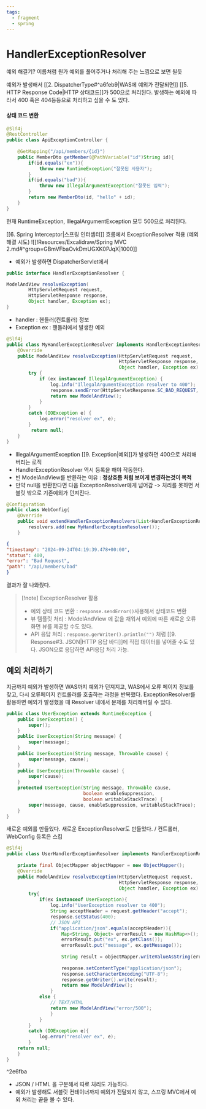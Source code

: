 ```yaml
---
tags:
  - fragment
  - spring
---
```


# HandlerExceptionResolver
예외 해결기? 이름처럼 뭔가 예외를 풀어주거나 처리해 주는 느낌으로 보면 될듯

예외가 발생해서 [[2. DispatcherType#^a6feb9|WAS에 예외가 전달되면]] [[5. HTTP Response Code|HTTP 상태코드]]가 500으로 처리된다.
발생하는 예외에 따라서 400 혹은 404등등으로 처리하고 싶을 수 도 있다.

#### 상태 코드 변환
```java
@Slf4j  
@RestController  
public class ApiExceptionController {  
  
    @GetMapping("/api/members/{id}")  
    public MemberDto getMember(@PathVariable("id")String id){  
        if(id.equals("ex")){  
            throw new RuntimeException("잘못된 사용자");  
        }        
        if(id.equals("bad")){  
            throw new IllegalArgumentException("잘못된 입력");  
        }        
        return new MemberDto(id, "hello" + id);  
    }
}
```
현재 RuntimeException, IllegalArgumentException 모두 500으로 처리된다.


[[6. Spring Interceptor|스프링 인터셉터]] 흐름에서 ExceptionResolver 적용 (예외 해결 시도)
![[!Resources/Excalidraw/Spring MVC 2.md#^group=GBmVFbaOvkDmUGXK0PJqX|1000]]
- 예외가 발생하면 DispatcherServlet에서 

```java title:"HandlerExceptionResolver 인터페이스 기본구조"
public interface HandlerExceptionResolver {

ModelAndView resolveException(
		HttpServletRequest request, 
		HttpServletResponse response,
		Object handler, Exception ex);
}
```
- handler : 핸들러(컨트롤러) 정보
- Exception ex : 핸들러에서 발생한 예외

```java hl:8,10,11
@Slf4j  
public class MyHandlerExceptionResolver implements HandlerExceptionResolver {  
    @Override  
    public ModelAndView resolveException(HttpServletRequest request, 
										 HttpServletResponse response,  
                                         Object handler, Exception ex) {  
        try {  
            if (ex instanceof IllegalArgumentException) {  
                log.info("IllegalArgumentException resolver to 400");  
                response.sendError(HttpServletResponse.SC_BAD_REQUEST, ex.getMessage());  
                return new ModelAndView();  
            }        
        } 
        catch (IOException e) {  
            log.error("resolver ex", e);  
        }       
         return null;  
    }
}
```
- IllegalArgumentException [[9. Exception|예외]]가 발생하면 400으로 처리해버리는 로직
-  HandlerExceptionResolver 역시 등록을 해야 작동한다.
- 빈 ModelAndView를 반환하는 이유 : **정상흐름 처럼 보이게 변경하는것이 목적**
- 만약 null을 반환한다면 다음 ExceptionResolver에게 넘어감 -> 처리를 못하면 서블릿 밖으로 기존예외가 던져진다.

```java title:"Web Config 등록"
@Configuration  
public class WebConfig{  
    @Override  
    public void extendHandlerExceptionResolvers(List<HandlerExceptionResolver> resolvers) {  
        resolvers.add(new MyHandlerExceptionResolver());  
    }
```

```JSON title:"/api/members/bad"
{
"timestamp": "2024-09-24T04:19:39.478+00:00",
"status": 400,
"error": "Bad Request",
"path": "/api/members/bad"
}
```
결과가 잘 나와줬다.

> [!note] ExceptionResolver 활용
> - 예외 상태 코드 변환 : `response.sendError()`사용해서 상태코드 변환
> - 뷰 템플릿 처리 : ModelAndView 에 값을 채워서 예외에 따른 새로운 오류화면 뷰를 제공할 수도 있다.
> - API 응답 처리 : `response.gerWriter().println("")` 처럼 [[9. Response#3. JSON|HTTP 응답 바디]]에 직접 데이터를 넣어줄 수도 있다.
  JSON으로 응답하면 API응답 처리 가능.

## 예외 처리하기
지금까지 예외가 발생하면 
WAS까지 예외가 던져지고, WAS에서 오류 페이지 정보를 찾고, 다시 오류페이지 컨트롤러를 호출하는 과정을 반복했다.
ExceptionResolver를 활용하면 예외가 발생했을 때 Resolver 내에서 문제를 처리해버릴 수 있다.

```java
public class UserException extends RuntimeException {  
    public UserException() {  
        super();  
    }  
    public UserException(String message) {  
        super(message);  
    }  
    public UserException(String message, Throwable cause) {  
        super(message, cause);  
    }  
    public UserException(Throwable cause) {  
        super(cause);  
    }  
    protected UserException(String message, Throwable cause, 
						    boolean enableSuppression, 
						    boolean writableStackTrace) {  
        super(message, cause, enableSuppression, writableStackTrace);  
    }
}
```
새로운 예외를 만들었다.
새로운 ExceptionResolver도 만들었다.  / 컨트롤러, WebConfig 등록은 스킵
```java
@Slf4j  
public class UserHandlerExceptionResolver implements HandlerExceptionResolver {  
  
    private final ObjectMapper objectMapper = new ObjectMapper();  
    @Override  
    public ModelAndView resolveException(HttpServletRequest request, 
									     HttpServletResponse response, 
									     Object handler, Exception ex) {  
        try{  
            if(ex instanceof UserException){  
                log.info("UserException resolver to 400");  
                String acceptHeader = request.getHeader("accept");  
                response.setStatus(400);  
				// JSON API
                if("application/json".equals(acceptHeader)){  
                    Map<String, Object> errorResult = new HashMap<>();  
                    errorResult.put("ex", ex.getClass());  
                    errorResult.put("message", ex.getMessage());  
  
                    String result = objectMapper.writeValueAsString(errorResult);  
  
                    response.setContentType("application/json");  
                    response.setCharacterEncoding("UTF-8");  
                    response.getWriter().write(result);  
                    return new ModelAndView();  
                }                
		    else {      
                // TEXT/HTML  
                return new ModelAndView("error/500");  
                }            
            }  
        } 
        catch (IOException e){  
            log.error("resolver ex", e);  
        }        
    return null;  
    }
}
```

^2e6fba

- JSON / HTML 을 구분해서 따로 처리도 가능하다.
- 예외가 발생해도 서블릿 컨테이너까지 예외가 전달되지 않고, 스프링 MVC에서 예외 처리는 끝을 볼 수 있다.